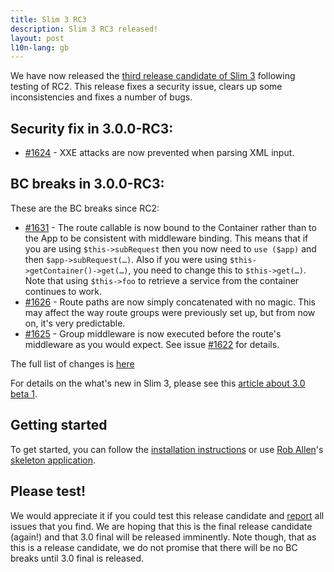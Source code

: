 ```yaml
---
title: Slim 3 RC3
description: Slim 3 RC3 released!
layout: post
l10n-lang: gb
---
```


We have now released the [third release candidate of Slim 3](https://github.com/slimphp/Slim/tree/3.0.0-RC3) following testing of RC2. This release fixes a security issue, clears up some inconsistencies and fixes a number of bugs.

## Security fix in 3.0.0-RC3:

* [#1624](https://github.com/slimphp/Slim/pull/1624) - XXE attacks are now prevented when parsing XML input.


## BC breaks in 3.0.0-RC3:

These are the BC breaks since RC2:

* [#1631](https://github.com/slimphp/Slim/pull/1631) - The route callable is now bound to the Container rather than to the App to be consistent with middleware binding. This means that if you are using `$this->subRequest` then you now need to `use ($app)` and then `$app->subRequest(…)`. Also if you were using `$this->getContainer()->get(…)`, you need to change this to `$this->get(…)`. Note that using `$this->foo` to retrieve a service from the container continues to work.
* [#1626](https://github.com/slimphp/Slim/pull/1626) - Route paths are now simply concatenated with no magic. This may affect the way route groups were previously set up, but from now on, it's very predictable.
* [#1625](https://github.com/slimphp/Slim/pull/1625) - Group middleware is now executed before the route's middleware as you would expect. See issue [#1622](https://github.com/slimphp/Slim/issues/1622) for details.

The full list of changes is [here](https://github.com/slimphp/Slim/issues?q=milestone%3A%223.0.0+RC3%22+is%3Apr)

For details on the what's new in Slim 3, please see this [article about 3.0 beta 1](http://www.slimframework.com/2015/07/03/slim3-beta1.html).

## Getting started

To get started, you can follow the [installation instructions](http://www.slimframework.com/docs/start/installation.html) or use [Rob Allen](https://twitter.com/akrabat)'s [skeleton application](http://akrabat.com/a-slim3-skeleton/).

## Please test!

We would appreciate it if you could test this release candidate and [report](https://github.com/slimphp/Slim/issues) all issues that you find. We are hoping that this is the final release candidate (again!) and that 3.0 final will be released imminently. Note though, that as this is a release candidate, we do not promise that there will be no BC breaks until 3.0 final is released.

